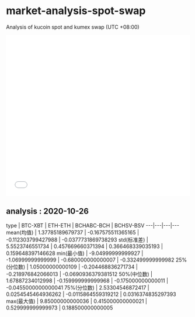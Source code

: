 # market-analysis-spot-swap
Analysis of kucoin spot and kumex swap (UTC +08:00)

<iframe width="100%" height="440" src="./data.html" frameborder="no" border="0" scrolling="no"></iframe>

## analysis : 2020-10-26

type | BTC-XBT | ETH-ETH | BCHABC-BCH | BCHSV-BSV 
---|---|---|---
mean(均值) | 1.37785189679737 | -0.167575511365165 | -0.112303799427988 | -0.0377731869738293
std(标准差) | 5.5523746551734 | 0.457669660371394 | 0.366468339035193 | 0.159648397146628
min(最小值) | -9.04999999999927 | -1.06999999999999 | -0.680000000000007 | -0.332499999999982
25%(分位数) | 1.05000000000109 | -0.204468836271734 | -0.218976842066013 | -0.0690936379381512
50%(中位数) | 1.67887234012998 | -0.159999999999968 | -0.175000000000011 | -0.0455000000000041
75%(分位数) | 2.53304546872417 | 0.0254545464936262 | -0.0115864559319212 | 0.0316374835297393
max(最大值) | 9.85000000000036 | 0.415000000000021 | 0.529999999999973 | 0.188500000000005
